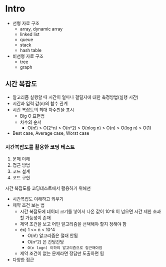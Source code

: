 # Intro

- 선형 자료 구조
  - array, dynamic array
  - linked list
  - queue
  - stack
  - hash table
- 비선형 자료 구조
  - tree
  - graph

## 시간 복잡도

- 알고리즘 실행할 때 시간이 얼마나 걸릴지에 대한 측정방법(실행 시간)
- 시간과 입력 값(n)의 함수 관계
- 시간 복잡도의 최대 차수만을 표시
  - Big O 표현법
  - 차수의 순서
    - O(n!) > O(2^n) > O(n^2) > O(nlog n) > O(n) > O(log n) > O(1)
- Best case, Average case, Worst case

### 시간복잡도를 활용한 코딩 테스트

1. 문제 이해
2. 접근 방법
3. 코드 설계
4. 코드 구현

시간 복잡도를 코딩테스트에서 활용하기 위해선

- 시간복잡도 이해하고 외우기
- 제약 조건 보는 법
  - 시간 복잡도에 데이터 크기를 넣어서 나온 값이 10^8 이 넘으면 시간 제한 초과할 가능성이 존재
  - 제약 조건을 보고 어떤 알고리즘을 선택해야 할지 정해야 함
  - ex) 1 <= n < 10^4
    - O(n!) 알고리즘은 절대 안됨
    - O(n^2) 은 간당간당
    - `O(n logn) 이하의 알고리즘으로 접근해야함`
  - 제약 조건이 없는 문제라면 정답만 도출하면 됨
- 다양한 접근